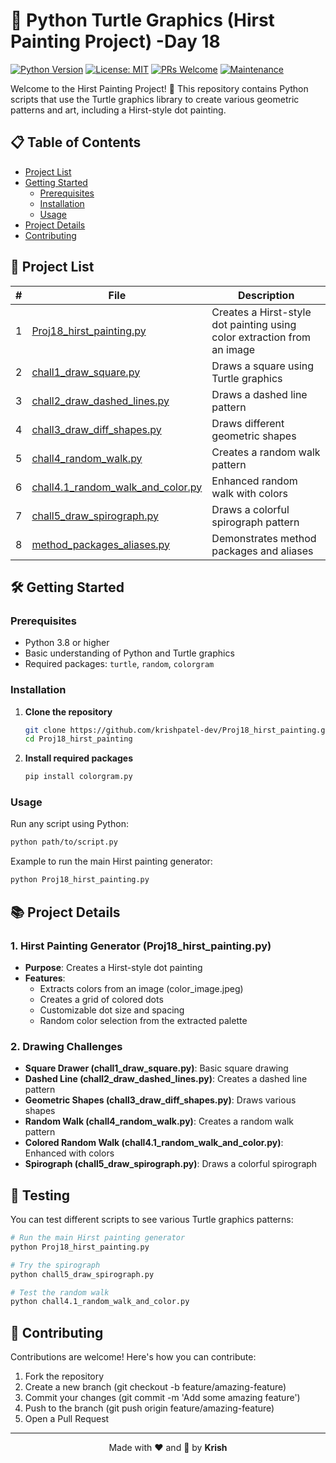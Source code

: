 # 🐍 Python Turtle Graphics (Hirst Painting Project) -Day 18

[![Python Version](https://img.shields.io/badge/python-3.8%2B-blue.svg)](https://www.python.org/downloads/)
[![License: MIT](https://img.shields.io/badge/License-MIT-yellow.svg)](https://opensource.org/licenses/MIT)
[![PRs Welcome](https://img.shields.io/badge/PRs-welcome-brightgreen.svg)](http://makeapullrequest.com)
[![Maintenance](https://img.shields.io/badge/Maintained%3F-yes-green.svg)](https://github.com/krishpatel-dev/Proj18_hirst_painting/graphs/commit-activity)

Welcome to the Hirst Painting Project! 🎨 This repository contains Python scripts that use the Turtle graphics library to create various geometric patterns and art, including a Hirst-style dot painting.

## 📋 Table of Contents
- [Project List](#-project-list)
- [Getting Started](#-getting-started)
  - [Prerequisites](#prerequisites)
  - [Installation](#installation)
  - [Usage](#usage)
- [Project Details](#-project-details)
- [Contributing](#-contributing)

## 🚀 Project List

| # | File | Description |
|---|------|-------------|
| 1 | [Proj18_hirst_painting.py](./Proj18_hirst_painting.py) | Creates a Hirst-style dot painting using color extraction from an image |
| 2 | [chall1_draw_square.py](./chall1_draw_square.py) | Draws a square using Turtle graphics |
| 3 | [chall2_draw_dashed_lines.py](./chall2_draw_dashed_lines.py) | Draws a dashed line pattern |
| 4 | [chall3_draw_diff_shapes.py](./chall3_draw_diff_shapes.py) | Draws different geometric shapes |
| 5 | [chall4_random_walk.py](./chall4_random_walk.py) | Creates a random walk pattern |
| 6 | [chall4.1_random_walk_and_color.py](./chall4.1_random_walk_and_color.py) | Enhanced random walk with colors |
| 7 | [chall5_draw_spirograph.py](./chall5_draw_spirograph.py) | Draws a colorful spirograph pattern |
| 8 | [method_packages_aliases.py](./method_packages_aliases.py) | Demonstrates method packages and aliases |

## 🛠 Getting Started

### Prerequisites
- Python 3.8 or higher
- Basic understanding of Python and Turtle graphics
- Required packages: `turtle`, `random`, `colorgram`

### Installation

1. **Clone the repository**
   ```bash
   git clone https://github.com/krishpatel-dev/Proj18_hirst_painting.git
   cd Proj18_hirst_painting
   ```

2. **Install required packages**
   ```bash
   pip install colorgram.py
   ```

### Usage

Run any script using Python:
```bash
python path/to/script.py
```

Example to run the main Hirst painting generator:
```bash
python Proj18_hirst_painting.py
```

## 📚 Project Details

### 1. Hirst Painting Generator (Proj18_hirst_painting.py)
- **Purpose**: Creates a Hirst-style dot painting
- **Features**:
  - Extracts colors from an image (color_image.jpeg)
  - Creates a grid of colored dots
  - Customizable dot size and spacing
  - Random color selection from the extracted palette

### 2. Drawing Challenges
- **Square Drawer (chall1_draw_square.py)**: Basic square drawing
- **Dashed Line (chall2_draw_dashed_lines.py)**: Creates a dashed line pattern
- **Geometric Shapes (chall3_draw_diff_shapes.py)**: Draws various shapes
- **Random Walk (chall4_random_walk.py)**: Creates a random walk pattern
- **Colored Random Walk (chall4.1_random_walk_and_color.py)**: Enhanced with colors
- **Spirograph (chall5_draw_spirograph.py)**: Draws a colorful spirograph

## 🧪 Testing

You can test different scripts to see various Turtle graphics patterns:

```bash
# Run the main Hirst painting generator
python Proj18_hirst_painting.py

# Try the spirograph
python chall5_draw_spirograph.py

# Test the random walk
python chall4.1_random_walk_and_color.py
```

## 🤝 Contributing

Contributions are welcome! Here's how you can contribute:

1. Fork the repository
2. Create a new branch (git checkout -b feature/amazing-feature)
3. Commit your changes (git commit -m 'Add some amazing feature')
4. Push to the branch (git push origin feature/amazing-feature)
5. Open a Pull Request

---

<div align="center">
  Made with ❤️ and 🎨 by <b>Krish</b>
</div>
